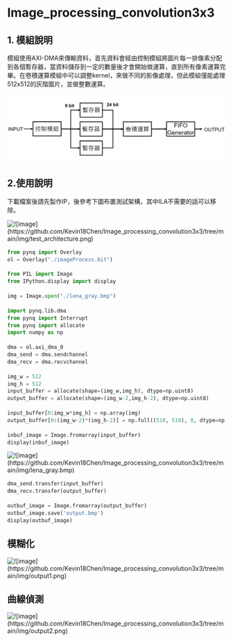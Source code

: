 # Image_processing_convolution3x3
## 1. 模組說明
模組使用AXI-DMA來傳輸資料，首先資料會經由控制模組將圖片每一排像素分配到各個暫存器，當資料儲存到一定的數量後才會開始做運算，直到所有像素運算完畢。在卷積運算模組中可以調整kernel，來做不同的影像處理，但此模組僅能處理512x512的灰階圖片，並做整數運算。

![!\[image\](https://github.com/Kevin18Chen/Image_processing_convolution3x3/tree/main/img/conv512x512.png)](https://github.com/Kevin18Chen/Image_processing_convolution3x3/blob/main/img/conv512x512.png)

## 2.使用說明
下載檔案後請先製作IP，後參考下圖布置測試架構，其中ILA不需要的話可以移除。

![!\[image\](https://github.com/Kevin18Chen/Image_processing_convolution3x3/tree/main/img/test_architecture.png)](https://github.com/Kevin18Chen/Image_processing_convolution3x3/tree/main/img/test_architecture.png)



```python
from pynq import Overlay
ol = Overlay("./imageProcess.bit")

from PIL import Image
from IPython.display import display

img = Image.open("./lena_gray.bmp")

import pynq.lib.dma
from pynq import Interrupt
from pynq import allocate
import numpy as np

dma = ol.axi_dma_0
dma_send = dma.sendchannel
dma_recv = dma.recvchannel

img_w = 512
img_h = 512
input_buffer = allocate(shape=(img_w,img_h), dtype=np.uint8)
output_buffer = allocate(shape=(img_w-2,img_h-2), dtype=np.uint8)

input_buffer[0:img_w*img_h] = np.array(img)
output_buffer[0:(img_w-2)*(img_h-2)] = np.full((510, 510), 0, dtype=np.uint8)

inbuf_image = Image.fromarray(input_buffer)
display(inbuf_image)
```

![!\[image\](https://github.com/Kevin18Chen/Image_processing_convolution3x3/tree/main/img/lena_gray.bmp)](https://github.com/Kevin18Chen/Image_processing_convolution3x3/tree/main/img/lena_gray.bmp)

```python
dma_send.transfer(input_buffer)
dma_recv.transfer(output_buffer)

outbuf_image = Image.fromarray(output_buffer)
outbuf_image.save('output.bmp')
display(outbuf_image)
```

## 模糊化
![!\[image\](https://github.com/Kevin18Chen/Image_processing_convolution3x3/tree/main/img/output1.png)](https://github.com/Kevin18Chen/Image_processing_convolution3x3/tree/main/img/output1.png)

## 曲線偵測
![!\[image\](https://github.com/Kevin18Chen/Image_processing_convolution3x3/tree/main/img/output2.png)](https://github.com/Kevin18Chen/Image_processing_convolution3x3/tree/main/img/output2.png)
